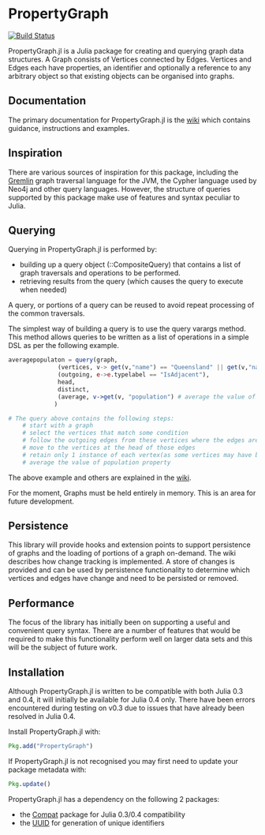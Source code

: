 # PropertyGraph

[![Build Status](https://travis-ci.org/PhillP/PropertyGraph.jl.svg?branch=master)](https://travis-ci.org/PhillP/PropertyGraph.jl)

PropertyGraph.jl is a Julia package for creating and querying graph data structures.  A Graph consists of Vertices connected by Edges.  Vertices and Edges each have properties, an identifier and optionally a reference to any arbitrary object so that existing objects can be organised into graphs.

## Documentation

The primary documentation for PropertyGraph.jl is the [wiki](https://github.com/PhillP/PropertyGraph.jl/wiki) which contains guidance, instructions and examples.

## Inspiration

There are various sources of inspiration for this package, including the [Gremlin](https://github.com/tinkerpop/gremlin/wiki) graph traversal language for the JVM, the Cypher language used by Neo4j and other query languages.  However, the structure of queries supported by this package make use of features and syntax peculiar to Julia.

## Querying

Querying in PropertyGraph.jl is performed by:
 - building up a query object (::CompositeQuery) that contains a list of graph traversals and operations to be performed.
 - retrieving results from the query (which causes the query to execute when needed)

A query, or portions of a query can be reused to avoid repeat processing of the common traversals.

The simplest way of building a query is  to use the query varargs method.  This method allows queries to be written as a list of operations in a simple DSL as per the following example.
```julia
averagepopulaton = query(graph,
			  (vertices, v-> get(v,"name") == "Queensland" || get(v,"name") == "Victoria"),
			  (outgoing, e->e.typelabel == "IsAdjacent"),
			  head,
			  distinct,
			  (average, v->get(v, "population") # average the value of population property
			 )

# The query above contains the following steps:
	# start with a graph
	# select the vertices that match some condition
	# follow the outgoing edges from these vertices where the edges are of type IsAdjacent
	# move to the vertices at the head of those edges
	# retain only 1 instance of each vertex(as some vertices may have been reached by more than 1 path)
	# average the value of population property
```

The above example and others are explained in the [wiki](https://github.com/PhillP/PropertyGraph.jl/wiki).

For the moment, Graphs must be held entirely in memory.  This is an area for future development.

## Persistence
This library will provide hooks and extension points to support persistence of graphs and the loading of portions of a graph on-demand.  The wiki describes how change tracking is implemented.  A store of changes is provided and can be used by persistence functionality to determine which vertices and edges have change and need to be persisted or removed.

## Performance
The focus of the library has initially been on supporting a useful and convenient query syntax.  There are a number of features that would be required to make this functionality perform well on larger data sets and this will be the subject of future work.

## Installation

Although PropertyGraph.jl is written to be compatible with both Julia 0.3 and 0.4, it will initially be available for Julia 0.4 only.  There have been errors encountered during testing on v0.3 due to issues that have already been resolved in Julia 0.4.

Install PropertyGraph.jl with:
```julia
Pkg.add("PropertyGraph")
```

If PropertyGraph.jl is not recognised you may first need to update your package metadata with:
```julia
Pkg.update()
```

PropertyGraph.jl has a dependency on the following 2 packages:
- the [Compat](https://github.com/JuliaLang/Compat.jl) package for Julia 0.3/0.4 compatibility
- the [UUID](https://github.com/forio/UUID.jl) for generation of unique identifiers
